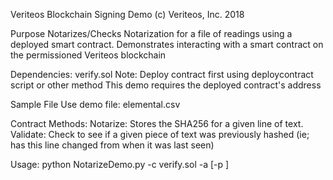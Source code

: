 Veriteos Blockchain Signing Demo
(c) Veriteos, Inc. 2018 

Purpose
Notarizes/Checks Notarization for a file of readings using a deployed smart contract.
Demonstrates interacting with a smart contract on the permissioned Veriteos blockchain 

Dependencies:
verify.sol
Note: Deploy contract first using deploycontract script or other method
This demo requires the deployed contract's address

Sample File
Use demo file: elemental.csv

Contract Methods:
Notarize: Stores the SHA256 for a given line of text.
Validate: Check to see if a given piece of text was previously hashed (ie; has this line changed from when it was last seen)

Usage: python NotarizeDemo.py -c verify.sol -a <contract address> [-p <provider endpoint>]
